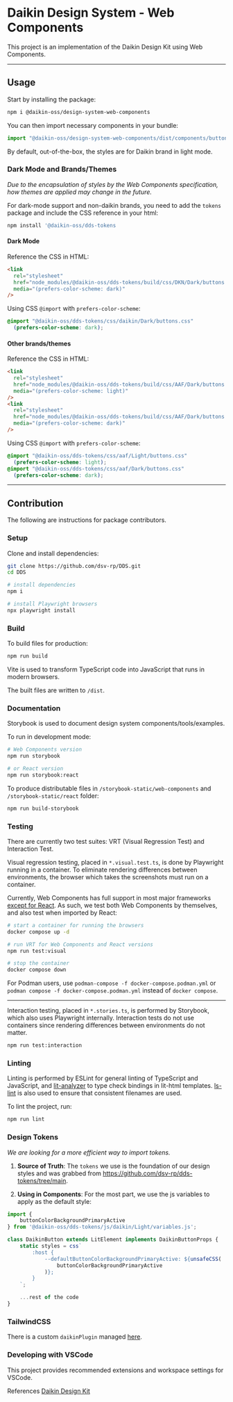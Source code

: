 # Daikin Design System - Web Components

This project is an implementation of the Daikin Design Kit using Web Components.

---

## Usage

Start by installing the package:

```bash
npm i @daikin-oss/design-system-web-components
```

You can then import necessary components in your bundle:

```javascript
import "@daikin-oss/design-system-web-components/dist/components/button/index.js";
```

By default, out-of-the-box, the styles are for Daikin brand in light mode.

### Dark Mode and Brands/Themes

_Due to the encapsulation of styles by the Web Components specification, how themes are applied may change in the future._

For dark-mode support and non-daikin brands, you need to add the `tokens` package and include the CSS reference in your html:

```bash
npm install '@daikin-oss/dds-tokens
```

#### Dark Mode

Reference the CSS in HTML:

```html
<link
  rel="stylesheet"
  href="node_modules/@daikin-oss/dds-tokens/build/css/DKN/Dark/buttons.css"
  media="(prefers-color-scheme: dark)"
/>
```

Using CSS `@import` with `prefers-color-scheme`:

```css
@import "@daikin-oss/dds-tokens/css/daikin/Dark/buttons.css"
  (prefers-color-scheme: dark);
```

#### Other brands/themes

Reference the CSS in HTML:

```html
<link
  rel="stylesheet"
  href="node_modules/@daikin-oss/dds-tokens/build/css/AAF/Dark/buttons.css"
  media="(prefers-color-scheme: light)"
/>
<link
  rel="stylesheet"
  href="node_modules/@daikin-oss/dds-tokens/build/css/AAF/Dark/buttons.css"
  media="(prefers-color-scheme: dark)"
/>
```

Using CSS `@import` with `prefers-color-scheme`:

```css
@import "@daikin-oss/dds-tokens/css/aaf/Light/buttons.css"
  (prefers-color-scheme: light);
@import "@daikin-oss/dds-tokens/css/aaf/Dark/buttons.css"
  (prefers-color-scheme: dark);
```

---

## Contribution

The following are instructions for package contributors.

### Setup

Clone and install dependencies:

```bash
git clone https://github.com/dsv-rp/DDS.git
cd DDS

# install dependencies
npm i

# install Playwright browsers
npx playwright install
```

### Build

To build files for production:

```bash
npm run build
```

Vite is used to transform TypeScript code into JavaScript that runs in modern browsers.

The built files are written to `/dist`.

### Documentation

Storybook is used to document design system components/tools/examples.

To run in development mode:

```bash
# Web Components version
npm run storybook

# or React version
npm run storybook:react
```

To produce distributable files in `/storybook-static/web-components` and `/storybook-static/react` folder:

```bash
npm run build-storybook
```

### Testing

There are currently two test suites: VRT (Visual Regression Test) and Interaction Test.

Visual regression testing, placed in `*.visual.test.ts`, is done by Playwright running in a container.
To eliminate rendering differences between environments, the browser which takes the screenshots must run on a container.

Currently, Web Components has full support in most major frameworks [except for React](https://custom-elements-everywhere.com/).
As such, we test both Web Components by themselves, and also test when imported by React:

```bash
# start a container for running the browsers
docker compose up -d

# run VRT for Web Components and React versions
npm run test:visual

# stop the container
docker compose down
```

For Podman users, use `podman-compose -f docker-compose.podman.yml` or `podman compose -f docker-compose.podman.yml` instead of `docker compose`.

---

Interaction testing, placed in `*.stories.ts`, is performed by Storybook, which also uses Playwright internally.
Interaction tests do not use containers since rendering differences between environments do not matter.

```bash
npm run test:interaction
```

### Linting

Linting is performed by ESLint for general linting of TypeScript and JavaScript, and [lit-analyzer](https://www.npmjs.com/package/lit-analyzer) to type check bindings in lit-html templates.
[ls-lint](https://ls-lint.org/) is also used to ensure that consistent filenames are used.

To lint the project, run:

```bash
npm run lint
```

### Design Tokens

_We are looking for a more efficient way to import tokens._

1. **Source of Truth**: The `tokens` we use is the foundation of our design styles and was grabbed from https://github.com/dsv-rp/dds-tokens/tree/main.

2. **Using in Components**: For the most part, we use the js variables to apply as the default style:

```javascript
import {
    buttonColorBackgroundPrimaryActive
} from '@daikin-oss/dds-tokens/js/daikin/Light/variables.js';

class DaikinButton extends LitElement implements DaikinButtonProps {
    static styles = css`
        :host {
            --defaultButtonColorBackgroundPrimaryActive: ${unsafeCSS(
                buttonColorBackgroundPrimaryActive
            )};
        }
    `;

    ...rest of the code
}
```

### TailwindCSS

There is a custom `daikinPlugin` managed [here](https://github.com/dsv-rp/tailwind).

### Developing with VSCode

This project provides recommended extensions and workspace settings for VSCode.

References [Daikin Design Kit](https://www.figma.com/file/VyaaU8Ta9yzyf0PsURWSSf/DDS%3A-Design-Kit?node-id=2421%3A7943)
